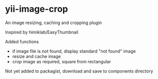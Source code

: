 # yii-image-crop

An image resizing, caching and cropping plugin

Inspired by himiklab/EasyThumbnail

Added functions
 * if image file is not found, display standard "not found" image
 * resize and cache image
 * crop image as required, square from rectangular


Not yet added to packagist, download and save to components directory


